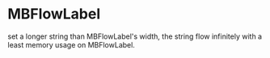 MBFlowLabel
===========

set a longer string than MBFlowLabel's width, the string flow infinitely with a least memory usage on MBFlowLabel.
